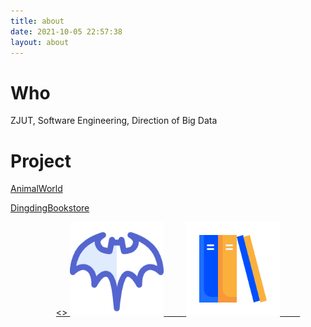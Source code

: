 ```yaml
---
title: about
date: 2021-10-05 22:57:38
layout: about
---
```


# Who
ZJUT, Software Engineering, Direction of Big Data

# Project

[AnimalWorld](https://kk1024.cool/AnimalWorld/)

[DingdingBookstore](https://kk1024.cool/DingdingBookstore/)

<div align="center">
    <span>&emsp;&emsp;</span>
    <a href=""><>
    <img height="150px" src="https://github.com/Kukukukiki192/TyporaImg/raw/main/img/sharpicons_Bat.png" />
    <span>&emsp;&emsp;</span>
    <img height="150px" src="https://github.com/Kukukukiki192/TyporaImg/raw/main/img/book.png" />
    <span>&emsp;&emsp;</span>
</div>